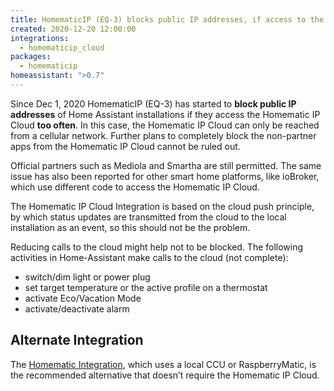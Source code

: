 ```yaml
---
title: HomematicIP (EQ-3) blocks public IP addresses, if access to the Cloud is too frequent.
created: 2020-12-20 12:00:00
integrations:
  - homematicip_cloud
packages:
  - homematicip
homeassistant: ">0.7"
---
```


Since Dec 1, 2020 HomematicIP (EQ-3) has started to **block public IP addresses** of Home Assistant installations if they access the Homematic IP Cloud **too often**. In this case, the Homematic IP Cloud can only be reached from a cellular network. 
Further plans to completely block the non-partner apps from the Homematic IP Cloud cannot be ruled out.

Official partners such as Mediola and Smartha are still permitted.
The same issue has also been reported for other smart home platforms, like ioBroker, which use different code to access the Homematic IP Cloud.

The Homematic IP Cloud Integration is based on the cloud push principle, by which status updates are transmitted from the cloud to the local installation as an event, so this should not be the problem.

Reducing calls to the cloud might help not to be blocked.
The following activities in Home-Assistant make calls to the cloud (not complete):
- switch/dim light or power plug
- set target temperature or the active profile on a thermostat
- activate Eco/Vacation Mode
- activate/deactivate alarm

## Alternate Integration

The [Homematic Integration](https://www.home-assistant.io/integrations/homematic/), which uses a local CCU or RaspberryMatic, is the recommended alternative that doesn’t require the Homematic IP Cloud.


